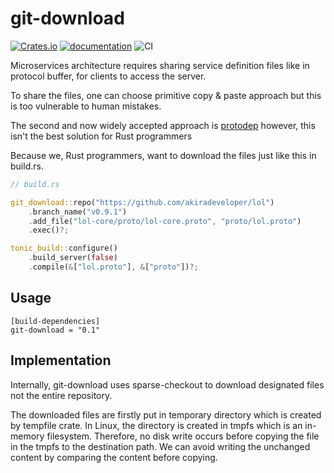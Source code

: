 # git-download

[![Crates.io](https://img.shields.io/crates/v/git-download.svg)](https://crates.io/crates/git-download)
[![documentation](https://docs.rs/git-download/badge.svg)](https://docs.rs/git-download)
![CI](https://github.com/akiradeveloper/git-download/workflows/CI/badge.svg)

Microservices architecture requires sharing service definition files like in protocol buffer, for clients to access the server.

To share the files, one can choose primitive copy & paste approach but this is too vulnerable to human mistakes.

The second and now widely accepted approach is [protodep](https://github.com/stormcat24/protodep) however, this isn't the best solution for Rust programmers

Because we, Rust programmers, want to download the files just like this in build.rs.

```rust
// build.rs

git_download::repo("https://github.com/akiradeveloper/lol")
    .branch_name("v0.9.1")
    .add_file("lol-core/proto/lol-core.proto", "proto/lol.proto")
    .exec()?;

tonic_build::configure()
    .build_server(false)
    .compile(&["lol.proto"], &["proto"])?;
```

## Usage

```
[build-dependencies]
git-download = "0.1"
```

## Implementation

Internally, git-download uses sparse-checkout to download designated files not the entire repository.

The downloaded files are firstly put in temporary directory which is created by tempfile crate.
In Linux, the directory is created in tmpfs which is an in-memory filesystem.
Therefore, no disk write occurs before copying the file in the tmpfs to the destination path. We can avoid writing the unchanged content by comparing the content before copying.